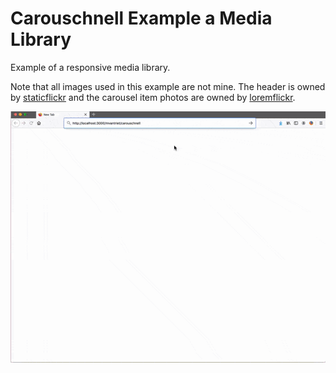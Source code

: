 # Carouschnell Example a Media Library
Example of a responsive media library.

Note that all images used in this example are not mine. The header is owned by [staticflickr](https://staticflickr.com) and the carousel item photos are owned by [loremflickr](https://loremflickr.com).

<div align="center"><img src="doc/img/exampleMediaLib.gif" alt="MediaLib"
	title="Example of a MediaLib using two carousels"/></div>